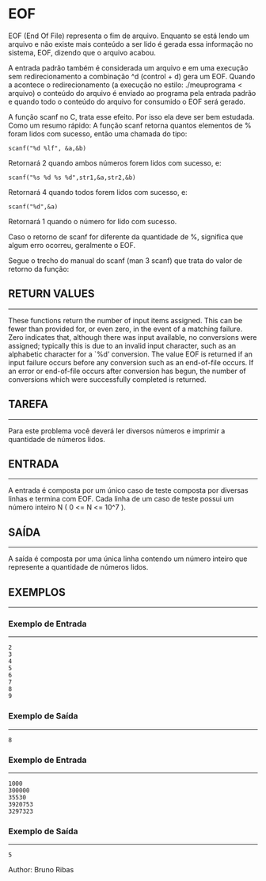 # EOF

EOF (End Of File) representa o fim de arquivo. Enquanto se está lendo um arquivo e não existe mais conteúdo a ser lido é gerada essa informação no sistema, EOF, dizendo que o arquivo acabou.

A entrada padrão também é considerada um arquivo e em uma execução sem redirecionamento a combinação ^d (control + d) gera um EOF. Quando a acontece o redirecionamento (a execução no estilo: ./meuprograma < arquivo) o conteúdo do arquivo é enviado ao programa pela entrada padrão e quando todo o conteúdo do arquivo for consumido o EOF será gerado.

A função scanf no C, trata esse efeito. Por isso ela deve ser bem estudada. Como um resumo rápido: A função scanf retorna quantos elementos de % foram lidos com sucesso, então uma chamada do tipo:

    scanf("%d %lf", &a,&b)
Retornará 2 quando ambos números forem lidos com sucesso, e:

    scanf("%s %d %s %d",str1,&a,str2,&b)
Retornará 4 quando todos forem lidos com sucesso, e:

    scanf("%d",&a)
Retornará 1 quando o número for lido com sucesso.

Caso o retorno de scanf for diferente da quantidade de %, significa que algum erro ocorreu, geralmente o EOF.

Segue o trecho do manual do scanf (man 3 scanf) que trata do valor de retorno da função:

## RETURN VALUES
---
These functions return the number of input items assigned. This can be fewer than provided for, or even zero, in the event of a matching failure. Zero indicates that, although there was input available, no conversions were assigned; typically this is due to an invalid input character, such as an alphabetic character for a `%d’ conversion. The value EOF is returned if an input failure occurs before any conversion such as an end-of-file occurs. If an error or end-of-file occurs after conversion has begun, the number of conversions which were successfully completed is returned.

## TAREFA
---
Para este problema você deverá ler diversos números e imprimir a quantidade de números lidos.

## ENTRADA
---
A entrada é composta por um único caso de teste composta por diversas linhas e termina com EOF. Cada linha de um caso de teste possui um número inteiro N ( 0 <= N <= 10^7 ).

## SAÍDA
---
A saída é composta por uma única linha contendo um número inteiro que represente a quantidade de números lidos.

## EXEMPLOS
---
### Exemplo de Entrada
---
    2
    3
    4
    5
    6
    7
    8
    9
### Exemplo de Saída
---
    8
### Exemplo de Entrada
---
    1000
    300000
    35530
    3920753
    3297323
### Exemplo de Saída
---
    5
Author: Bruno Ribas